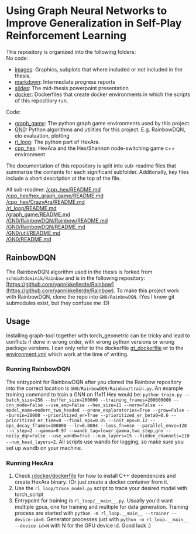 # Using Graph Neural Networks to Improve Generalization in Self-Play Reinforcement Learning

This repository is organized into the following folders:  
No code:
+ [images](images): Graphics, subplots that where included or not included in the thesis.
+ [markdown](markdown): Intermediate progress reports
+ [slides](slides): The mid-thesis powerpoint presentation
+ [docker](docker): Dockerfiles that create docker environments in which the scripts of this repositiory run.

Code:
+ [graph\_game](graph_game): The python graph game environments used by this project.
+ [GN0](GN0): Python algorithms and utilities for this project. E.g. RainbowDQN, elo evaluation, plotting
+ [rl\_loop](rl_loop): The python part of HexAra.
+ [cpp\_hex](cpp_hex): HexAra and the Hex/Shannon node-switching game c++ environment

The documentation of this repository is split into sub-readme files that summarize the contents for each significant subfolder. Additonally, key files include a short description at the top of the file.

All sub-readme:
[/cpp\_hex/README.md](/cpp_hex/README.md)  
[/cpp\_hex/hex\_graph\_game/README.md](/cpp_hex/hex_graph_game/README.md)  
[/cpp\_hex/CrazyAra/README.md](/cpp_hex/CrazyAra/README.md)  
[/rl\_loop/README.md](/rl_loop/README.md)  
[/graph\_game/README.md](/graph_game/README.md)  
[/GN0/RainbowDQN/Rainbow/README.md](/GN0/RainbowDQN/Rainbow/README.md)   
[/GN0/RainbowDQN/README.md](/GN0/RainbowDQN/README.md)  
[/GN0/util/README.md](/GN0/util/README.md)  
[/GN0/README.md](/GN0/README.md)  

## RainbowDQN
The RainbowDQN algorithm used in the thesis is forked from `schmidtdominik/Rainbow` and is in the following repository: [https://github.com/yannikkellerde/Rainbow](https://github.com/yannikkellerde/Rainbow). To make this project work with RainbowDQN, clone the repo into `GN0/RainbowDQN`. (Yes I know git submodules exist, but they confuse me :D)

## Usage
Installing graph-tool together with torch\_geometric can be tricky and lead to conflicts if done in wrong order, with wrong python versions or wrong package versions. I can only refer to the dockerfile [gt\_dockerfile](/docker/gt_dockerfile) or to the [environment.yml](environment.yml) which work at the time of writing.

### Running RainbowDQN
The entrypoint for RainbowDQN after you cloned the Rainbow repository into the correct location is `GN0/RainbowDQN/Rainbow/train.py`. An example training command to train a GNN on 11x11 Hex would be: `python train.py --batch_size=256 --buffer_size=260000 --training_frames=200000000 --cnn_mode=False --use_amp=False --hex_size=11 --norm=False --model_name=modern_two_headed --prune_exploratories=True --grow=False --burnin=20000 --prioritized_er=True --prioritized_er_beta0=0.6 --prioritized_er_time=0 --final_eps=0.05 --init_eps=0.12 --eps_decay_frames=100000 --lr=0.0004 --loss_fn=mse --parallel_envs=128 --n_step=2 --gamma=0.97 --wandb_tag=lower_gamma,two_step,gnn --noisy_dqn=False --use_wandb=True --num_layers=15 --hidden_channels=110 --num_head_layers=2`. All scripts use wandb for logging, so make sure you set up wandb on your machine.

### Running HexAra
1. Check [/docker/dockerfile](/docker/dockerfile) for how to install C++ dependencies and create HexAra binary. (Or just create a docker container from it.
2. Use the `rl_loop/trace_model.py` script to trace your desired model with torch\_script
3. Entrypoint for training is `rl_loop/__main__.py`. Usually you'd want multiple gpus, one for training and multiple for data generation. Training process are started with `python -m rl_loop.__main__ --trainer --device-id=0`. Generator processes just with `python -m rl_loop.__main__ --device-id=N` with N for the GPU device id. Good luck :)
